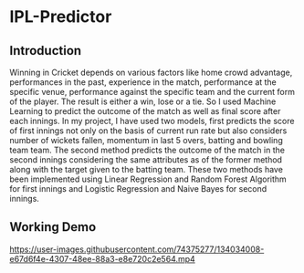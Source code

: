 # IPL-Predictor
## Introduction
Winning in Cricket depends on various factors like home crowd advantage, performances in the past, experience in the match, performance at the specific venue, performance against the specific team and the current form of the player. The result is either a win, lose or a tie. So I used Machine Learning to predict the outcome of the match as well as final score after each innings. In my project, I have used two models, first predicts the score of first innings not only on the basis of current run rate but also considers number of wickets fallen, momentum in last 5 overs, batting and bowling team team. The second method predicts the outcome of the match in the second innings considering the same attributes as of the former method along with the target given to the batting team. These two methods have been implemented using Linear Regression and Random Forest Algorithm for first innings and Logistic Regression and Naive Bayes for second innings.

## Working Demo
https://user-images.githubusercontent.com/74375277/134034008-e67d6f4e-4307-48ee-88a3-e8e720c2e564.mp4

